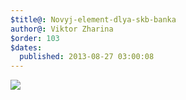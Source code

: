 ```yaml
---
$title@: Novyj-element-dlya-skb-banka
author@: Viktor Zharina
$order: 103
$dates:
  published: 2013-08-27 03:00:08
---
```

<a href="http://www.bank-creator.ru/elements/3396"><img src="http://www.bank-creator.ru/images/elements/thumbnails/3396.png" /></a>